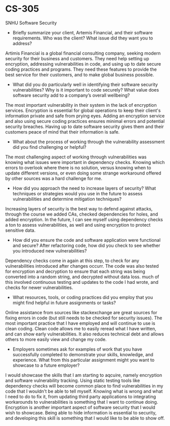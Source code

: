 # CS-305
SNHU Software Security

* Briefly summarize your client, Artemis Financial, and their software requirements. Who was the client? What issue did they want you to address?

Artimis Financial is a global financial consulting company, seeking modern security for their business and customers. They need help setting up encryption, addressing vulnerabilities in code, and using up to date secure coding practices and programs. They need these features to provide the best service for their customers, and to make global business possible.

* What did you do particularly well in identifying their software security vulnerabilities? Why is it important to code securely? What value does software security add to a company’s overall wellbeing?

The most important vulnerability in their system in the lack of encryption services. Encryption is essential for global operations to keep their client's information private and safe from prying eyes. Adding an encryption service and also using secure coding practices ensures minimal errors and potential security breaches. Having up to date software security gives them and their customers peace of mind that their information is safe.

* What about the process of working through the vulnerability assessment did you find challenging or helpful?

The most challenging aspect of working through vulnerabilities was knowing what issues were important in dependency checks. Knowing which errors to overlook where there is no solution, versus knowing when to update different versions, or even doing some strange workaround offered by other sources was a hard challenge for me.

* How did you approach the need to increase layers of security? What techniques or strategies would you use in the future to assess vulnerabilities and determine mitigation techniques?

Increasing layers of security is the best way to defend against attacks, through the course we added CAs, checked dependencies for holes, and added encryption. In the future, I can see myself using dependency checks a ton to assess vulnerabilities, as well and using encryption to protect sensitive data.

* How did you ensure the code and software application were functional and secure? After refactoring code, how did you check to see whether you introduced new vulnerabilities?

Dependency checks come in again at this step, to check for any vulnerabilities introduced after changes occurr. The code was also tested for encryption and decryption to ensure that each string was being converted into a random string, and decrypted without data loss. much of this involved continuous testing and updates to the code I had wrote, and checks for newer vulnerabilities.

* What resources, tools, or coding practices did you employ that you might find helpful in future assignments or tasks?

Online assistance from sources like stackexchange are great sources for fixing errors in code (but still needs to be checked for security issues). The most important practice that I have employed and will continue to use is clean coding. Clean code allows me to easily reread what I have written, and can show early vulnerabilities. It also reduces technical debt and allows others to more easily view and change my code.

* Employers sometimes ask for examples of work that you have successfully completed to demonstrate your skills, knowledge, and experience. What from this particular assignment might you want to showcase to a future employer?

I would showcase the skills that I am starting to aqcuire, namely encryption and software vulnerability tracking. Using static testing tools like dependency checks will become common place to find vulnerabilities in my code that I wouldn't be able to tell myself. Knowing what is wrong and what I need to do to fix it, from updating third party applications to integrating workarounds to vulnerabilities is something that I want to continue doing. Encryption is another important aspect of software security that I would wish to showcase. Being able to hide information is essential to security, and developing this skill is something that I would like to be able to show off.
